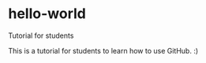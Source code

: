 # hello-world
Tutorial for students

This is a tutorial for students to learn how to use GitHub. :)
